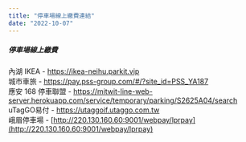 ```yaml
---
title: "停車場線上繳費連結"
date: "2022-10-07"
---
```


##### 停車場線上繳費

內湖 IKEA - https://ikea-neihu.parkit.vip  
城市車旅 - https://pay.pss-group.com/#/?site_id=PSS_YA187  
應安 168 停車聯盟 - https://mitwit-line-web-server.herokuapp.com/service/temporary/parking/S2625A04/search  
uTagGO易付 - https://utaggoif.utaggo.com.tw  
峨眉停車場 - [http://220.130.160.60:9001/webpay/lprpay](http://220.130.160.60:9001/webpay/lprpay)

</br>



